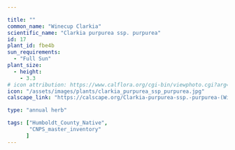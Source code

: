 ```yaml
---

title: ""
common_name: "Winecup Clarkia"
scientific_name: "Clarkia purpurea ssp. purpurea"
id: 17
plant_id: fbe4b 
sun_requirements:
  - "Full Sun"
plant_size:
  - height: 
    - 3.3
# icon attribution: https://www.calflora.org/cgi-bin/viewphoto.cgi?arg=/app/up/entry/59/17824.jpg 
icon: "/assets/images/plants/clarkia_purpurea_ssp_purpurea.jpg" 
calscape_link: "https://calscape.org/Clarkia-purpurea-ssp.-purpurea-(Winecup-Clarkia)"

type: "annual herb"

tags: ["Humboldt_County_Native",
       "CNPS_master_inventory"
      ]
---
```



